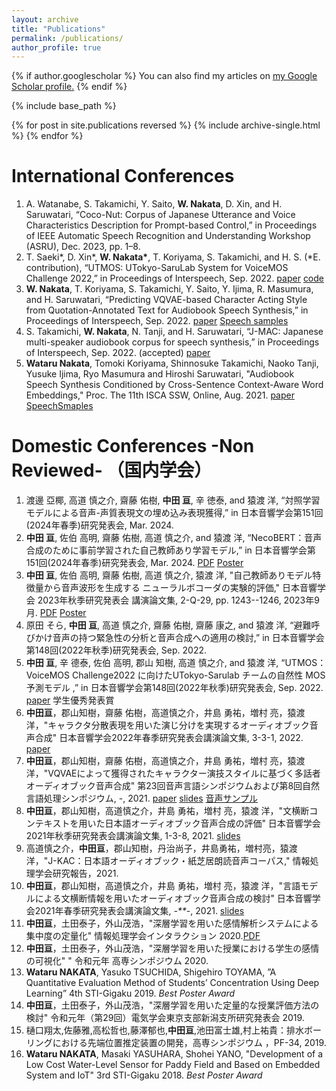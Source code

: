 ```yaml
---
layout: archive
title: "Publications"
permalink: /publications/
author_profile: true
---
```


{% if author.googlescholar %}
  You can also find my articles on <u><a href="{{author.googlescholar}}">my Google Scholar profile</a>.</u>
{% endif %}

{% include base_path %}

{% for post in site.publications reversed %}
  {% include archive-single.html %}
{% endfor %}
# International Conferences 
1. A. Watanabe, S. Takamichi, Y. Saito, **W. Nakata**, D. Xin, and H. Saruwatari, “Coco-Nut: Corpus of Japanese Utterance and Voice Characteristics Description for Prompt-based Control,” in Proceedings of IEEE Automatic Speech Recognition and Understanding Workshop (ASRU), Dec. 2023, pp. 1–8.
1. T. Saeki\*, D. Xin\*, **W. Nakata\***, T. Koriyama, S. Takamichi, and H. S. (*E. contribution), “UTMOS: UTokyo-SaruLab System for VoiceMOS Challenge 2022,” in Proceedings of Interspeech, Sep. 2022.  [paper](https://www.isca-speech.org/archive/pdfs/interspeech_2022/saeki22c_interspeech.pdf)  [code](https://github.com/sarulab-speech/UTMOS22)
1. **W. Nakata**, T. Koriyama, S. Takamichi, Y. Saito, Y. Ijima, R. Masumura, and H. Saruwatari, “Predicting VQVAE-based Character Acting Style from Quotation-Annotated Text for Audiobook Speech Synthesis,” in Proceedings of Interspeech, Sep. 2022. [paper](https://www.isca-speech.org/archive/pdfs/interspeech_2022/nakata22_interspeech.pdf) [Speech samples](https://wataru-nakata.github.io/is2022-audiobook/)
1. S. Takamichi, **W. Nakata**, N. Tanji, and H. Saruwatari, “J-MAC: Japanese multi-speaker audiobook corpus for speech synthesis,” in Proceedings of Interspeech, Sep. 2022. (accepted) [paper](https://arxiv.org/abs/2201.10896)
1. **Wataru Nakata**, Tomoki Koriyama, Shinnosuke Takamichi, Naoko Tanji, Yusuke Ijima, Ryo Masumura and Hiroshi Saruwatari, "Audiobook Speech Synthesis Conditioned by Cross-Sentence Context-Aware Word Embeddings," Proc. The 11th ISCA SSW, Online, Aug. 2021. [paper](https://www.isca-speech.org/archive/ssw_2021/nakata21_ssw.html)  [SpeechSmaples](https://wataru-nakata.github.io/posts/2021/05/01/ssw11)


# Domestic Conferences -Non Reviewed- （国内学会）
1. 渡邊 亞椰, 高道 慎之介, 齋藤 佑樹, **中田 亘**, 辛 徳泰, and 猿渡 洋, “対照学習モデルによる音声-声質表現文の埋め込み表現獲得,” in 日本音響学会第151回(2024年春季)研究発表会, Mar. 2024. 
1. **中田 亘**, 佐伯 高明, 齋藤 佑樹, 高道 慎之介, and 猿渡 洋, “NecoBERT：音声合成のために事前学習された自己教師あり学習モデル,” in 日本音響学会第151回(2024年春季)研究発表会, Mar. 2024. [PDF](https://sython.org/papers/ASJ/nakata2024asjs.pdf) [Poster](https://sython.org/papers/ASJ/nakata2024asjs_poster.pdf)
1. **中田 亘**, 佐伯 高明, 齋藤 佑樹, 高道 慎之介, 猿渡 洋, "自己教師ありモデル特徴量から音声波形を生成する ニューラルボコーダの実験的評価," 日本音響学会 2023年秋季研究発表会 講演論文集, 2-Q-29, pp. 1243--1246, 2023年9月. [PDF](https://sython.org/papers/ASJ/nakata2024asjs.pdf) [Poster](https://sython.org/papers/ASJ/nakata2023asja.pdf)
1. 原田 そら, **中田 亘**, 高道 慎之介, 齋藤 佑樹, 齋藤 康之, and 猿渡 洋, “避難呼びかけ音声の持つ緊急性の分析と音声合成への適用の検討,” in 日本音響学会第148回(2022年秋季)研究発表会, Sep. 2022.
1. **中田 亘**, 辛 德泰, 佐伯 高明, 郡山 知樹, 高道 慎之介, and 猿渡 洋, “UTMOS：VoiceMOS Challenge2022 に向けたUTokyo-Sarulab チームの自然性 MOS 予測モデル ,” in 日本音響学会第148回(2022年秋季)研究発表会, Sep. 2022. [paper](/files/voicemos22asja.pdf) 学生優秀発表賞
1. **中田亘**，郡山知樹，齋藤 佑樹，高道慎之介，井島 勇祐，増村 亮，猿渡 洋，"キャラクタ分散表現を用いた演じ分けを実現するオーディオブック音声合成" 日本音響学会2022年春季研究発表会講演論文集, 3-3-1, 2022. [paper](/files/nakata22asjs_character_embedding.pdf)
1. **中田亘**，郡山知樹，齋藤 佑樹，高道慎之介，井島 勇祐，増村 亮，猿渡 洋，"VQVAEによって獲得されたキャラクター演技スタイルに基づく多話者オーディオブック音声合成" 第23回音声言語シンポジウムおよび第8回自然言語処理シンポジウム, -, 2021. [paper](/files/nakata21sp_vqvae_audiobook.pdf) [slides](/files/nakata21sp_vqvae_slides.pdf) [音声サンプル](/posts/2022/03/04/sp22)
1. **中田亘**，郡山知樹，高道慎之介，井島 勇祐，増村 亮，猿渡 洋，"文横断コンテキストを用いた日本語オーディオブック音声合成の評価" 日本音響学会2021年秋季研究発表会講演論文集, 1-3-8, 2021. [slides](/files/asja2021_nakata.pdf)
1. 高道慎之介，**中田亘**，郡山知樹，丹治尚子，井島勇祐，増村亮，猿渡洋，"J-KAC：日本語オーディオブック・紙芝居朗読音声コーパス," 情報処理学会研究報告，2021.
1. **中田亘**，郡山知樹，高道慎之介，井島 勇祐，増村 亮，猿渡 洋，"言語モデルによる文横断情報を用いたオーディオブック音声合成の検討" 日本音響学会2021年春季研究発表会講演論文集, *-**-*, 2021. [slides](/files/asj2021_nakata_presen.pdf)
1. **中田亘**，土田泰子，外山茂浩，"深層学習を用いた感情解析システムによる集中度の定量化" 情報処理学会インタラクション 2020.[PDF](http://www.interaction-ipsj.org/proceedings/2020/data/pdf/2P-80.pdf)
1. **中田亘**，土田泰子，外山茂浩，"深層学習を用いた授業における学生の感情の可視化" " 令和元年 高専シンポジウム 2020.
1. **Wataru NAKATA**, Yasuko TSUCHIDA, Shigehiro TOYAMA, ”A Quantitative Evaluation Method of Students’ Concentration Using Deep Learning” 4th STI-Gigaku 2019. *Best Poster Award*
1. **中田亘**，土田泰子，外山茂浩，"深層学習を用いた定量的な授業評価方法の検討" 令和元年（第29回）電気学会東京支部新潟支所研究発表会  2019.  
1. 樋口翔太,佐藤雅,高松哲也,藤澤郁也,**中田亘**,池田富士雄,村上祐貴：排水ボーリングにおける先端位置推定装置の開発，高専シンポジウム ，PF-34, 2019.
1. **Wataru NAKATA**, Masaki YASUHARA, Shohei YANO, "Development of a Low Cost Water-Level Sensor for Paddy Field and Based on Embedded System and IoT" 3rd STI-Gigaku 2018. *Best Poster Award* 
